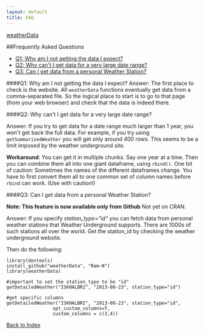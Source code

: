 ```yaml
---
layout: default
title: FAQ
---
```


[weatherData](index.html)

##Frequently Asked Questions


* [Q1: Why am I not getting the data I expect?](#notgetting)
* [Q2: Why can't I get data for a very large date range?](#largerange)
* [Q3: Can I get data from a personal Weather Station?](#personalstation)


####<a name="notgetting"></a>Q1: Why am I not getting the data I expect?
Answer: The first place to check is the website. All `weatherData` functions eventually get data from a comma-separated file.
So the logical place to start is to go to that page (from your web browser) and check that the data is indeed there.

####<a name="largerange"></a>Q2: Why can't I get data for a very large date range?

Answer: If you try to get data for a date range much larger than 1 year, you won't get back the full data.
For example, if you try using `getSummarizedWeather` you will get only around 400 rows. This seems to be a limit imposed by the weather underground site.

**Workaround**: You can get it in multiple chunks. Say one year at a time. Then you can combine them all into one giant dataframe, using `rbind()`. One bit of caution: Sometimes the names of the different dataframes change. You have to first convert them all to one common set of column names before `rbind` can work. (Use with caution!)

####<a name="personalstation"></a>Q3: Can I get data from a personal Weather Station?

**Note: This feature is now available only from Github** Not yet on CRAN.

Answer: If you specify *station_type="id"* you can fetch data from personal weather stations that Weather Underground supports. There are 1000s of such stations all over the world. Get the station_id by checking the weather underground website.

Then do the following:

    library(devtools)
    install_github("weatherData", "Ram-N")
    library(weatherData)

    #important to set the station_type to be "id"
    getDetailedWeather("ISKHALBR2", "2013-08-23", station_type="id")

    #get specific columns
    getDetailedWeather("ISKHALBR2", "2013-08-23", station_type="id",
                     opt_custom_columns=T,
                     custom_columns = c(3,4))
  



[Back to Index](index.html)

